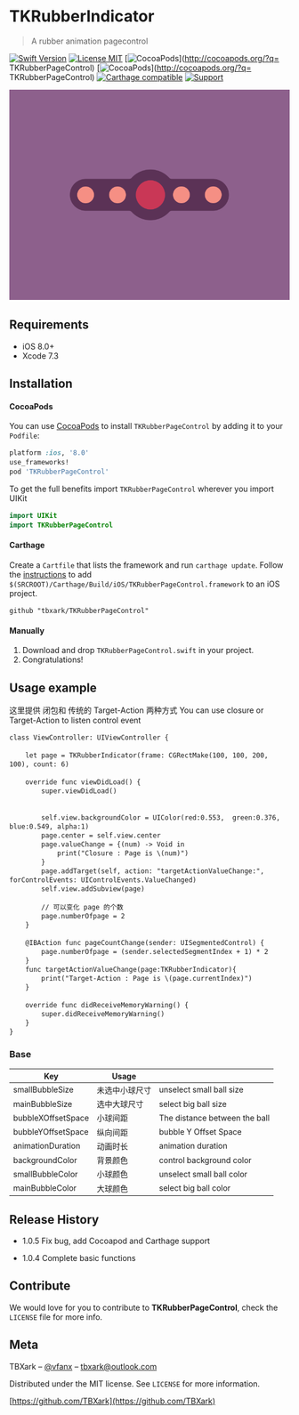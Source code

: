 # TKRubberIndicator
> A rubber animation pagecontrol

[![Swift Version][swift-image]][swift-url]
[![License MIT](https://img.shields.io/badge/license-MIT-green.svg?style=flat)](https://raw.githubusercontent.com/TBXark/TKRubberIndicator/master/LICENSE)
[![CocoaPods](http://img.shields.io/cocoapods/v/TKRubberPageControl.svg?style=flat)](http://cocoapods.org/?q= TKRubberPageControl)
[![CocoaPods](http://img.shields.io/cocoapods/p/TKRubberPageControl.svg?style=flat)](http://cocoapods.org/?q= TKRubberPageControl)
[![Carthage compatible](https://img.shields.io/badge/Carthage-compatible-4BC51D.svg?style=flat)](https://github.com/Carthage/Carthage)
[![Support](https://img.shields.io/badge/support-iOS%208%2B%20-blue.svg?style=flat)](https://www.apple.com/nl/ios/)


![](example.gif)

## Requirements

- iOS 8.0+
- Xcode 7.3

## Installation

#### CocoaPods
You can use [CocoaPods](http://cocoapods.org/) to install `TKRubberPageControl` by adding it to your `Podfile`:

```ruby
platform :ios, '8.0'
use_frameworks!
pod 'TKRubberPageControl'
```

To get the full benefits import `TKRubberPageControl` wherever you import UIKit

``` swift
import UIKit
import TKRubberPageControl
```
#### Carthage
Create a `Cartfile` that lists the framework and run `carthage update`. Follow the [instructions](https://github.com/Carthage/Carthage#if-youre-building-for-ios) to add `$(SRCROOT)/Carthage/Build/iOS/TKRubberPageControl.framework` to an iOS project.

```
github "tbxark/TKRubberPageControl"
```
#### Manually
1. Download and drop ```TKRubberPageControl.swift``` in your project.  
2. Congratulations!  

## Usage example

这里提供 闭包和 传统的 Target-Action 两种方式
You can use closure or Target-Action to listen control event

```
class ViewController: UIViewController {

    let page = TKRubberIndicator(frame: CGRectMake(100, 100, 200, 100), count: 6)

    override func viewDidLoad() {
        super.viewDidLoad()


        self.view.backgroundColor = UIColor(red:0.553,  green:0.376,  blue:0.549, alpha:1)
        page.center = self.view.center
        page.valueChange = {(num) -> Void in
            print("Closure : Page is \(num)")
        }
        page.addTarget(self, action: "targetActionValueChange:", forControlEvents: UIControlEvents.ValueChanged)
        self.view.addSubview(page)

        // 可以变化 page 的个数
        page.numberOfpage = 2
    }

    @IBAction func pageCountChange(sender: UISegmentedControl) {
        page.numberOfpage = (sender.selectedSegmentIndex + 1) * 2
    }
    func targetActionValueChange(page:TKRubberIndicator){
        print("Target-Action : Page is \(page.currentIndex)")
    }

    override func didReceiveMemoryWarning() {
        super.didReceiveMemoryWarning()
    }
}

```

### Base

|Key | Usage| |
|---|---|---|
|smallBubbleSize|未选中小球尺寸|unselect  small ball size|
|mainBubbleSize|选中大球尺寸|select big ball size|
|bubbleXOffsetSpace|小球间距|The distance between the ball|
|bubbleYOffsetSpace|纵向间距|bubble Y Offset Space|
|animationDuration|动画时长|animation duration|
|backgroundColor|背景颜色|control background color|
|smallBubbleColor|小球颜色|unselect small ball color|
|mainBubbleColor|大球颜色|select big ball color|


## Release History

* 1.0.5
  Fix bug, add Cocoapod and Carthage support

* 1.0.4
  Complete basic functions

## Contribute

We would love for you to contribute to **TKRubberPageControl**, check the ``LICENSE`` file for more info.

## Meta

TBXark – [@vfanx](https://twitter.com/vfanx) – tbxark@outlook.com

Distributed under the MIT license. See ``LICENSE`` for more information.

[https://github.com/TBXark](https://github.com/TBXark)

[swift-image]:https://img.shields.io/badge/swift-3.0-orange.svg
[swift-url]: https://swift.org/
[license-image]: https://img.shields.io/badge/License-MIT-blue.svg
[license-url]: LICENSE
[travis-image]: https://img.shields.io/travis/dbader/node-datadog-metrics/master.svg?style=flat-square
[travis-url]: https://travis-ci.org/dbader/node-datadog-metrics
[codebeat-image]: https://codebeat.co/badges/c19b47ea-2f9d-45df-8458-b2d952fe9dad
[codebeat-url]: https://codebeat.co/projects/github-com-vsouza-awesomeios-com

